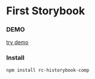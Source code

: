 # First Storybook

### DEMO
[try demo](https://raulcmm.github.io/pba-sb/)


### Install

```
npm install rc-historybook-comp
```